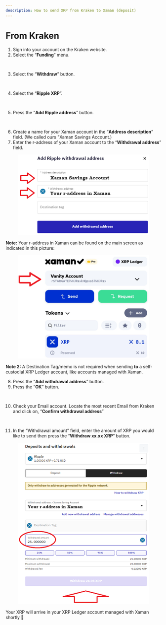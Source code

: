 ```yaml
---
description: How to send XRP from Kraken to Xaman (deposit)
---
```


# From Kraken

1. Sign into your account on the Kraken website.
2. Select the “**Funding**” menu.

<figure><img src="../../.gitbook/assets/Kraken - 1.png" alt=""><figcaption></figcaption></figure>

3. Select the “**Withdraw**” button.

<figure><img src="../../.gitbook/assets/Kraken - 1a.png" alt=""><figcaption></figcaption></figure>

4. Select the “**Ripple XRP**”.

<figure><img src="../../.gitbook/assets/Kraken - 1b.png" alt=""><figcaption></figcaption></figure>

5. Press the “**Add Ripple address**” button.

<figure><img src="../../.gitbook/assets/Kraken - 1c.png" alt=""><figcaption></figcaption></figure>

6. Create a name for your Xaman account in the “**Address description**” field. (We called ours "Xaman Savings Account.)
7. Enter the r-address of your Xaman account to the “**Withdrawal address**” field.

<figure><img src="../../.gitbook/assets/Kraken - Send page.png" alt=""><figcaption></figcaption></figure>

**Note:** Your r-address in Xaman can be found on the main screen as indicated in this picture:

<figure><img src="../../.gitbook/assets/R-address in Xaman.png" alt=""><figcaption></figcaption></figure>

**Note 2:** A Destination Tag/memo is not required when sending **to** a self-custodial XRP Ledger account, like accounts managed with Xaman.

8. Press the “**Add withdrawal address**” button.
9. Press the “**OK**” button.

<figure><img src="../../.gitbook/assets/Kraken - 1e.png" alt=""><figcaption></figcaption></figure>

10. Check your Email account. Locate the most recent Email from Kraken and click on, “**Confirm withdrawal address**”

<figure><img src="../../.gitbook/assets/Kraken - 1f.png" alt=""><figcaption></figcaption></figure>

11. In the “Withdrawal amount” field, enter the amount of XRP you would like to send then press the “**Withdraw xx.xx XRP**” button.

<figure><img src="../../.gitbook/assets/Kraken - Send page -2.png" alt=""><figcaption></figcaption></figure>

Your XRP will arrive in your XRP Ledger account managed with Xaman shortly 🎉
